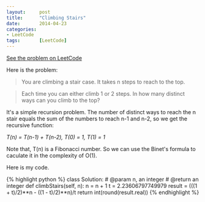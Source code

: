 ```yaml
---
layout: 	post
title:  	"Climbing Stairs"
date:   	2014-04-23
categories: 
- LeetCode
tags:		[LeetCode]
---
```


[See the problem on LeetCode](http://oj.leetcode.com/problems/climbing-stairs/)

Here is the problem:

>You are climbing a stair case. It takes n steps to reach to the top.

>Each time you can either climb 1 or 2 steps. In how many distinct ways can you climb to the top?

It's a simple recursion problem. The number of distinct ways to reach the n stair equals the sum of the numbers to reach n-1 and n-2, so we get the recursive function: 

*T(n) = T(n-1) + T(n-2), T(0) = 1, T(1) = 1*

Note that, T(n) is a Fibonacci number. So we can use the Binet's formula to caculate it in the complexity of O(1).

Here is my code.

{% highlight python %}
class Solution:
    # @param n, an integer
	# @return an integer
	def climbStairs(self, n):
		n = n + 1
		t = 2.23606797749979
		result = (((1 + t)/2)**n - ((1 - t)/2)**n)/t
		return int(round(result.real))
{% endhighlight %}    